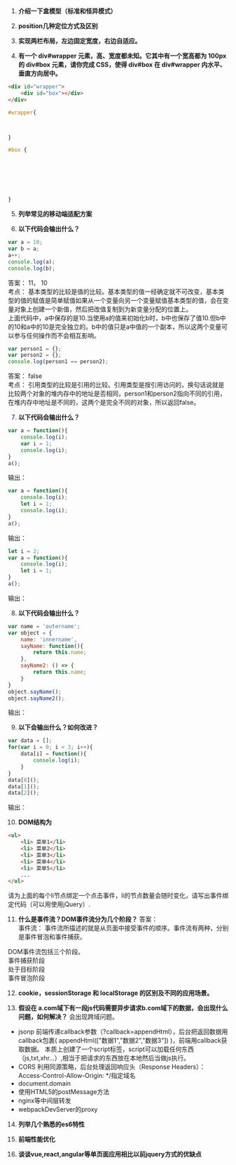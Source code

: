 1. **介绍一下盒模型（标准和怪异模式）**



2. **position几种定位方式及区别**



3. **实现两栏布局，左边固定宽度，右边自适应。**



4. **有一个 div#wrapper 元素，高、宽度都未知。它其中有一个宽高都为 100px 的 div#box 元素，请你完成 CSS，使得 div#box 在 div#wrapper 内水平、垂直方向居中。**
```html
<div id="wrapper">
    <div id="box"></div>
</div>
```
```css
#wrapper{



}

#box {







}
```
5. **列举常见的移动端适配方案**

6. **以下代码会输出什么？**
```js
var a = 10;
var b = a;
a++;
console.log(a); 
console.log(b); 
```
答案： 11， 10  
考点： 基本类型的比较是值的比较。基本类型的值一经确定就不可改变，基本类型的值的赋值是简单赋值如果从一个变量向另一个变量赋值基本类型的值，会在变量对象上创建一个新值，然后把改值复制到为新变量分配的位置上。  
上面代码中，a中保存的是10.当使用a的值来初始化b时，b中也保存了值10.但b中的10和a中的10是完全独立的。b中的值只是a中值的一个副本，所以这两个变量可以参与任何操作而不会相互影响。



```js
var person1 = {};
var person2 = {};
console.log(person1 == person2);
```
答案： false  
考点： 引用类型的比较是引用的比较。引用类型是按引用访问的，换句话说就是比较两个对象的堆内存中的地址是否相同，person1和person2指向不同的引用，在堆内存中地址是不同的，这两个是完全不同的对象，所以返回false。



7. **以下代码会输出什么？**
```js
var a = function(){
    console.log(i);  
    var i = 1;
    console.log(i);    
}
a();
```
输出：

```js
var a = function(){
    console.log(i);
    let i = 1;
    console.log(i);
}
a();
```
输出：

```js
let i = 2;
var a = function(){
    console.log(i);
    let i = 1;
}
a();
```
输出：

8. **以下代码会输出什么？**
```js
var name = 'outername';
var object = {
    name: 'innername',
    sayName: function(){
        return this.name;
    },
    sayName2: () => {
        return this.name;
    }
}
object.sayName();
object.sayName2();
```
输出：


9. **以下会输出什么？如何改进？**
```js
var data = [];
for(var i = 0; i < 3; i++){
    data[i] = function(){
        console.log(i);
    }
}
data[0]();
data[1]();
data[2]();
```
输出：

10. **DOM结构为**
```HTML
<ul>
    <li> 菜单1</li>
    <li> 菜单2</li>
    <li> 菜单3</li>
    <li> 菜单4</li>
    <li> 菜单5</li>
    ...
</ul>
```
请为上面的每个li节点绑定一个点击事件，li的节点数量会随时变化，请写出事件绑定代码（可以用使用jQuery）. 

11. **什么是事件流？DOM事件流分为几个阶段？** 
答案：     
事件流： 事件流所描述的就是从页面中接受事件的顺序。事件流有两种，分别是事件冒泡和事件捕获。  

DOM事件流包括三个阶段。  
事件捕获阶段    
处于目标阶段    
事件冒泡阶段    


12. **cookie，sessionStorage 和 localStorage 的区别及不同的应用场景。**


13. **假设在 a.com域下有一段js代码需要异步请求b.com域下的数据，会出现什么问题，如何解决？**
会出现跨域问题。  
- jsonp 前端传递callback参数（?callback=appendHtml），后台把返回数据用callback包裹( appendHtml(["数据1","数据2","数据3"]) )，前端用callback获取数据。
本质上创建了一个script标签，script可以加载任何东西（js,txt,xhr...）,相当于把请求的东西放在本地然后当做js执行。
- CORS 利用同源策略，后台处理返回响应头（Response Headers）：Access-Control-Allow-Origin: */指定域名
- document.domain
- 使用HTML5的postMessage方法
- nginx等中间层转发
- webpackDevServer的proxy


14. **列举几个熟悉的es6特性**

15. **前端性能优化**

16. **谈谈vue,react,angular等单页面应用相比以前jquery方式的优缺点**






